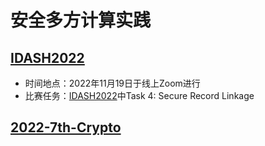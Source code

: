 # 安全多方计算实践

## [IDASH2022](https://github.com/Stu-Yang/HITSZ-SecurityGroup-MPC/tree/main/mpc/mpc-practice/IDASH2022)

+ 时间地点：2022年11月19日于线上Zoom进行
+ 比赛任务：[IDASH2022](http://www.humangenomeprivacy.org/2022/competition-tasks.html)中Task 4: Secure Record Linkage

## [2022-7th-Crypto](https://github.com/Stu-Yang/HITSZ-SecurityGroup-MPC/tree/main/mpc/mpc-practice/2022-7th-Crypto)
